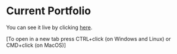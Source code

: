 # Current Portfolio        
 
You can see it live by clicking [here](https://timolansberry.github.io/).

[To open in a new tab press CTRL+click (on Windows and Linux) or CMD+click (on MacOS)] 
 
